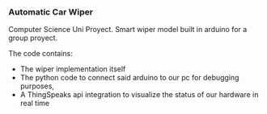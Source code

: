 ### Automatic Car Wiper

Computer Science Uni Proyect.
Smart wiper model built in arduino for a group proyect.

The code contains:
-  The wiper implementation itself
-  The python code to connect said arduino to our pc for debugging purposes,
-  A ThingSpeaks api integration to visualize the status of our hardware in real time
